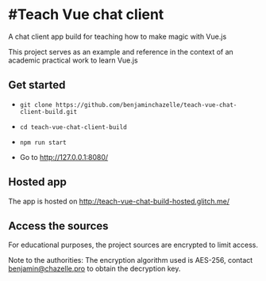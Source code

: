 # #Teach Vue chat client
A chat client app build for teaching how to make magic with Vue.js

This project serves as an example and reference in the context of an academic practical work to learn Vue.js

## Get started

- `git clone https://github.com/benjaminchazelle/teach-vue-chat-client-build.git`

- `cd teach-vue-chat-client-build`

- `npm run start`

- Go to http://127.0.0.1:8080/

## Hosted app

The app is hosted on http://teach-vue-chat-build-hosted.glitch.me/

## Access the sources

For educational purposes, the project sources are encrypted to limit access.

Note to the authorities: The encryption algorithm used is AES-256, contact benjamin@chazelle.pro to obtain the decryption key.